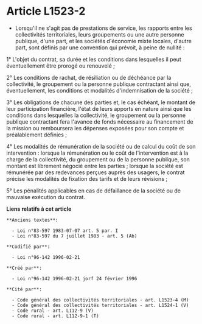 # Article L1523-2

- Lorsqu'il ne s'agit pas de prestations de service, les rapports entre les collectivités territoriales, leurs groupements ou
une autre personne publique, d'une part, et les sociétés d'économie mixte locales, d'autre part, sont définis par une
convention qui prévoit, à peine de nullité :

1° L'objet du contrat, sa durée et les conditions dans lesquelles il peut éventuellement être prorogé ou renouvelé ;

2° Les conditions de rachat, de résiliation ou de déchéance par la collectivité, le groupement ou la personne publique
contractant ainsi que, éventuellement, les conditions et modalités d'indemnisation de la société ;

3° Les obligations de chacune des parties et, le cas échéant, le montant de leur participation financière, l'état de leurs
apports en nature ainsi que les conditions dans lesquelles la collectivité, le groupement ou la personne publique contractant
fera l'avance de fonds nécessaire au financement de la mission ou remboursera les dépenses exposées pour son compte et
préalablement définies ;

4° Les modalités de rémunération de la société ou de calcul du coût de son intervention : lorsque la rémunération ou le coût
de l'intervention est à la charge de la collectivité, du groupement ou de la personne publique, son montant est librement
négocié entre les parties ; lorsque la société est rémunérée par des redevances perçues auprès des usagers, le contrat
précise les modalités de fixation des tarifs et de leurs révisions ;

5° Les pénalités applicables en cas de défaillance de la société ou de mauvaise exécution du contrat.

**Liens relatifs à cet article**

	**Anciens textes**:

	  - Loi n°83-597 1983-07-07 art. 5 par. I
	  - Loi n°83-597 du 7 juillet 1983 - art. 5 (Ab)

	**Codifié par**:

	  - Loi n°96-142 1996-02-21

	**Créé par**:

	  - Loi n°96-142 1996-02-21 jorf 24 février 1996

	**Cité par**:

	  - Code général des collectivités territoriales - art. L1523-4 (M)
	  - Code général des collectivités territoriales - art. L1524-1 (V)
	  - Code rural - art. L112-9 (V)
	  - Code rural - art. L112-9-1 (T)
